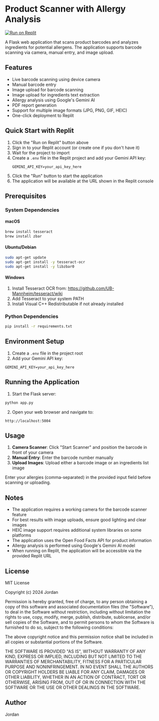 # Product Scanner with Allergy Analysis

[![Run on Replit](https://replit.com/badge/github/rajveermakkar/AllergyBarcodeScanner)](https://replit.com/new/github/rajveermakkar/AllergyBarcodeScanner)

A Flask web application that scans product barcodes and analyzes ingredients for potential allergens. The application supports barcode scanning via camera, manual entry, and image upload.

## Features

- Live barcode scanning using device camera
- Manual barcode entry
- Image upload for barcode scanning
- Image upload for ingredients text extraction
- Allergy analysis using Google's Gemini AI
- PDF report generation
- Support for multiple image formats (JPG, PNG, GIF, HEIC)
- One-click deployment to Replit

## Quick Start with Replit

1. Click the "Run on Replit" button above
2. Sign in to your Replit account (or create one if you don't have it)
3. Wait for the project to import
4. Create a `.env` file in the Replit project and add your Gemini API key:
   ```
   GEMINI_API_KEY=your_api_key_here
   ```
5. Click the "Run" button to start the application
6. The application will be available at the URL shown in the Replit console

## Prerequisites

### System Dependencies

#### macOS
```bash
brew install tesseract
brew install zbar
```

#### Ubuntu/Debian
```bash
sudo apt-get update
sudo apt-get install -y tesseract-ocr
sudo apt-get install -y libzbar0
```

#### Windows
1. Install Tesseract OCR from: https://github.com/UB-Mannheim/tesseract/wiki
2. Add Tesseract to your system PATH
3. Install Visual C++ Redistributable if not already installed

### Python Dependencies
```bash
pip install -r requirements.txt
```

## Environment Setup

1. Create a `.env` file in the project root
2. Add your Gemini API key:
```
GEMINI_API_KEY=your_api_key_here
```

## Running the Application

1. Start the Flask server:
```bash
python app.py
```

2. Open your web browser and navigate to:
```
http://localhost:5004
```

## Usage

1. **Camera Scanner**: Click "Start Scanner" and position the barcode in front of your camera
2. **Manual Entry**: Enter the barcode number manually
3. **Upload Images**: Upload either a barcode image or an ingredients list image

Enter your allergies (comma-separated) in the provided input field before scanning or uploading.

## Notes

- The application requires a working camera for the barcode scanner feature
- For best results with image uploads, ensure good lighting and clear images
- HEIC image support requires additional system libraries on some platforms
- The application uses the Open Food Facts API for product information
- Allergy analysis is performed using Google's Gemini AI model
- When running on Replit, the application will be accessible via the provided Replit URL

## License

MIT License

Copyright (c) 2024 Jordan

Permission is hereby granted, free of charge, to any person obtaining a copy
of this software and associated documentation files (the "Software"), to deal
in the Software without restriction, including without limitation the rights
to use, copy, modify, merge, publish, distribute, sublicense, and/or sell
copies of the Software, and to permit persons to whom the Software is
furnished to do so, subject to the following conditions:

The above copyright notice and this permission notice shall be included in all
copies or substantial portions of the Software.

THE SOFTWARE IS PROVIDED "AS IS", WITHOUT WARRANTY OF ANY KIND, EXPRESS OR
IMPLIED, INCLUDING BUT NOT LIMITED TO THE WARRANTIES OF MERCHANTABILITY,
FITNESS FOR A PARTICULAR PURPOSE AND NONINFRINGEMENT. IN NO EVENT SHALL THE
AUTHORS OR COPYRIGHT HOLDERS BE LIABLE FOR ANY CLAIM, DAMAGES OR OTHER
LIABILITY, WHETHER IN AN ACTION OF CONTRACT, TORT OR OTHERWISE, ARISING FROM,
OUT OF OR IN CONNECTION WITH THE SOFTWARE OR THE USE OR OTHER DEALINGS IN THE
SOFTWARE.

## Author

Jordan